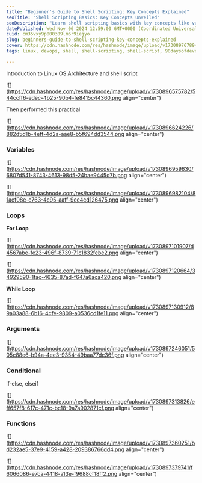 ```yaml
---
title: "Beginner's Guide to Shell Scripting: Key Concepts Explained"
seoTitle: "Shell Scripting Basics: Key Concepts Unveiled"
seoDescription: "Learn shell scripting basics with key concepts like variables, loops, arguments, conditionals, and functions in this beginner's guide"
datePublished: Wed Nov 06 2024 12:59:00 GMT+0000 (Coordinated Universal Time)
cuid: cm35vxy9p000309lm6r9iejyo
slug: beginners-guide-to-shell-scripting-key-concepts-explained
cover: https://cdn.hashnode.com/res/hashnode/image/upload/v1730897678949/6427b126-9212-4798-8f30-ff69d8012c0d.png
tags: linux, devops, shell, shell-scripting, shell-script, 90daysofdevops, shubhamlondhe, shellscripting-devops, shellscripting-bashscripting-filerenaming-automation-devops-linuxcommands

---
```


Introduction to Linux OS Architecture and shell script

![](https://cdn.hashnode.com/res/hashnode/image/upload/v1730896575782/544ccff6-edec-4b25-90b4-fe8415c44360.png align="center")

Then performed this practical

![](https://cdn.hashnode.com/res/hashnode/image/upload/v1730896624226/882d5d1b-4eff-4d2a-aae8-b5f694dd3544.png align="center")

### Variables

![](https://cdn.hashnode.com/res/hashnode/image/upload/v1730896959630/6807d541-8743-4613-98d5-24bae9445d7b.png align="center")

![](https://cdn.hashnode.com/res/hashnode/image/upload/v1730896982104/81aef08e-c763-4c95-aaff-9ee4cd126475.png align="center")

### Loops

**For Loop**

![](https://cdn.hashnode.com/res/hashnode/image/upload/v1730897101907/d4567abe-fe23-496f-8739-71c1832febe2.png align="center")

![](https://cdn.hashnode.com/res/hashnode/image/upload/v1730897120664/34929590-1fac-4635-87ad-f647a6aca420.png align="center")

**While Loop**

![](https://cdn.hashnode.com/res/hashnode/image/upload/v1730897130912/89a03a88-6b16-4cfe-9809-a0536cd1fe11.png align="center")

### Arguments

![](https://cdn.hashnode.com/res/hashnode/image/upload/v1730897246051/505c88e6-b94a-4ee3-9354-49baa77dc36f.png align="center")

### Conditional

if-else, elseif

![](https://cdn.hashnode.com/res/hashnode/image/upload/v1730897313826/eff657f8-617c-471c-bc18-9a7a902871cf.png align="center")

### Functions

![](https://cdn.hashnode.com/res/hashnode/image/upload/v1730897360251/bd232ae5-37e9-4159-a428-209386766dd4.png align="center")

![](https://cdn.hashnode.com/res/hashnode/image/upload/v1730897379741/f6066086-e7ca-4418-a13e-f9688cf18ff2.png align="center")
